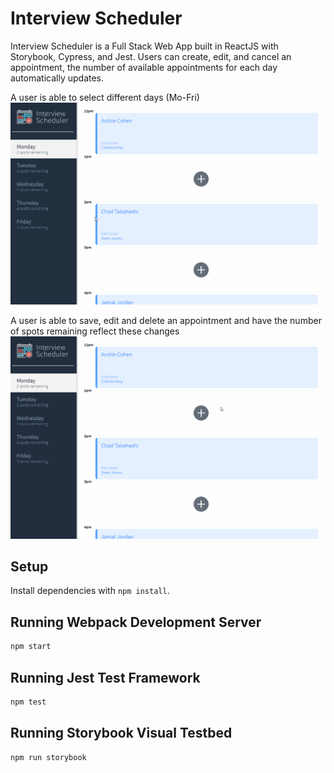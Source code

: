 # Interview Scheduler
Interview Scheduler is a Full Stack Web App built in ReactJS with Storybook, Cypress, and Jest. Users can create, edit, and cancel an appointment, the number of available appointments for each day automatically updates.

A user is able to select different days (Mo-Fri)
![A user is able to select different days (Mo-Fri)](https://github.com/maggieholbling/scheduler/blob/master/docs/ChangingDays.gif)

A user is able to save, edit and delete an appointment and have the number of spots remaining reflect these changes
![A user is able to save, edit and delete an appointment and have the number of spots remaining reflect these changes](https://github.com/maggieholbling/scheduler/blob/master/docs/SavingEditingDeletingAppointment.gif)

## Setup

Install dependencies with `npm install`.

## Running Webpack Development Server

```sh
npm start
```

## Running Jest Test Framework

```sh
npm test
```

## Running Storybook Visual Testbed

```sh
npm run storybook
```
